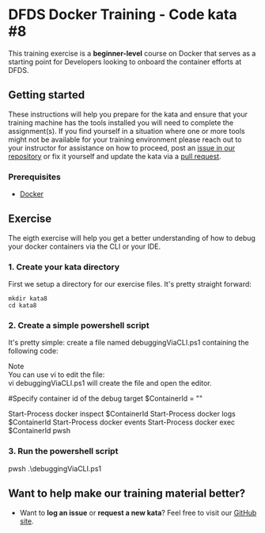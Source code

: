 DFDS Docker Training - Code kata #8
======================================

This training exercise is a **beginner-level** course on Docker that serves as a starting point for Developers looking to onboard the container efforts at DFDS. 

## Getting started
These instructions will help you prepare for the kata and ensure that your training machine has the tools installed you will need to complete the assignment(s). If you find yourself in a situation where one or more tools might not be available for your training environment please reach out to your instructor for assistance on how to proceed, post an [issue in our repository](https://github.com/dfds/dojo/issues) or fix it yourself and update the kata via a [pull request](https://github.com/dfds/dojo/pulls).

### Prerequisites
* [Docker](https://www.docker.com/get-started)

## Exercise
The eigth exercise will help you get a better understanding of how to debug your docker containers via the CLI or your IDE.

### 1. Create your kata directory
First we setup a directory for our exercise files. It's pretty straight forward:

```
mkdir kata8
cd kata8
```

### 2. Create a simple powershell script
It's pretty simple: create a file named debuggingViaCLI.ps1 containing the following code:

Note <br/> You can use vi to edit the file: <br/> vi debuggingViaCLI.ps1 will create the file and open the editor.

#Specify container id of the debug target
$ContainerId = ""

Start-Process docker inspect $ContainerId
Start-Process docker logs $ContainerId
Start-Process docker events
Start-Process docker exec $ContainerId pwsh

### 3. Run the powershell script
pwsh .\debuggingViaCLI.ps1

## Want to help make our training material better?
 * Want to **log an issue** or **request a new kata**? Feel free to visit our [GitHub site](https://github.com/dfds/dojo/issues).
 